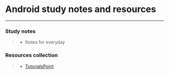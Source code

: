 Android study notes and resources
===================
-------------

### <i class="icon-pencil"></i> Study notes

> - Notes for everyday

### <i class="icon-file"></i> Resources collection

> - [TutorialsPoint](https://stackedit.io/editor)
